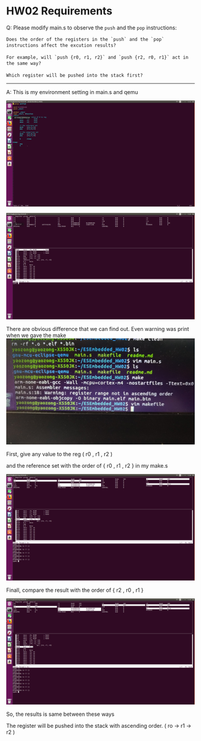
# HW02 Requirements

Q: Please modify main.s to observe the `push` and the `pop` instructions:  

	Does the order of the registers in the `push` and the `pop` instructions affect the excution results?  

	For example, will `push {r0, r1, r2}` and `push {r2, r0, r1}` act in the same way?  

	Which register will be pushed into the stack first?

--------------------

A: 
This is my environment setting in main.s and qemu

![environment_code](https://github.com/WYZong/ESEmbedded_HW02/blob/master/environment_code.png)

![environment](https://github.com/WYZong/ESEmbedded_HW02/blob/master/setting.png )

There are obvious difference that we can find out. Even warning was print when we gave the make  
![environment_code](https://github.com/WYZong/ESEmbedded_HW02/blob/master/warning.jpg)


First, give any value to the reg ( r0 , r1 , r2 )

and the reference set with the order of { r0 , r1 , r2 } in my make.s 

![reference](https://github.com/WYZong/ESEmbedded_HW02/blob/master/reference.png)


Finall, compare the result with the order of { r2 , r0 , r1 }

![reference](https://github.com/WYZong/ESEmbedded_HW02/blob/master/comparison.png)

So, the results is same between these ways

The register will be pushed into the stack with ascending order. ( ro -> r1 -> r2 ) 
